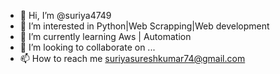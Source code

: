 - 👋 Hi, I’m @suriya4749
- 👀 I’m interested in Python|Web Scrapping|Web development
- 🌱 I’m currently learning Aws | Automation
- 💞️ I’m looking to collaborate on ...
- 📫 How to reach me suriyasureshkumar74@gmail.com

<!---
suriya4749/suriya4749 is a ✨ special ✨ repository because its `README.md` (this file) appears on your GitHub profile.
You can click the Preview link to take a look at your changes.
--->
